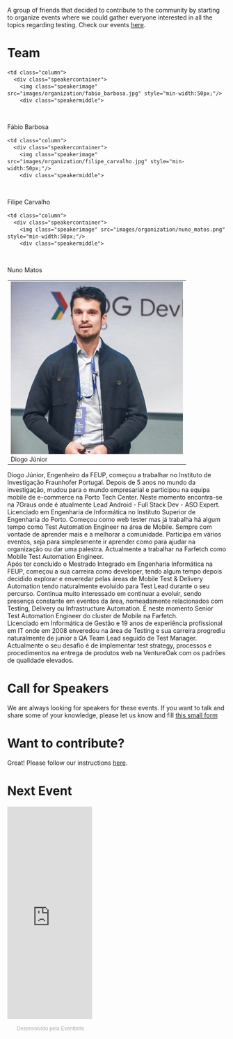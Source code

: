 A group of friends that decided to contribute to the community by starting to organize events where we could gather everyone interested in all the topics regarding testing. 
Check our events <a href="https://portotestersmeetup.eventbrite.com" target="_blank">here</a>.

# Team

<table width="100%" height="100%" style="border: 1px solid transparent">

  <tr>
    <td class="column">
      <div class="speakercontainer">
        <img class="speakerimage" src="images/organization/diogo_junior.jpg" style="min-width:50px;"
        />
        <div class="speakermiddle">
          <div class="speakertext" onclick="on('dj')">Diogo Júnior</div>
        </div>
      </div>
    </td>

    <td class="column">
      <div class="speakercontainer">
        <img class="speakerimage" src="images/organization/fabio_barbosa.jpg" style="min-width:50px;"/>
        <div class="speakermiddle">
          <div class="speakertext" onclick="on('fb')">Fábio Barbosa</div>
        </div>
      </div>
    </td>
    
    <td class="column">
      <div class="speakercontainer">
        <img class="speakerimage" src="images/organization/filipe_carvalho.jpg" style="min-width:50px;"/>
        <div class="speakermiddle">
          <div class="speakertext" onclick="on('fc')">Filipe Carvalho</div>
        </div>
      </div>
    </td>
    
    <td class="column">
      <div class="speakercontainer">
        <img class="speakerimage" src="images/organization/nuno_matos.png" style="min-width:50px;"/>
        <div class="speakermiddle">
          <div class="speakertext" onclick="on('nm')">Nuno Matos</div>
        </div>
      </div>
    </td>
  </tr>
  
</table>

<div id="dj" class="overlay" onclick="off('dj')">
  <div id="text">Diogo Júnior, Engenheiro da FEUP, começou a trabalhar no Instituto de Investigação Fraunhofer Portugal. Depois de 5 anos no mundo da investigação, mudou para o mundo empresarial e participou na equipa mobile de e-commerce na Porto Tech Center. Neste momento encontra-se na 7Graus onde é atualmente Lead Android - Full Stack Dev - ASO Expert.</div>
</div>

<div id="fb" class="overlay" onclick="off('fb')">
  <div id="text">Licenciado em Engenharia de Informática no Instituto Superior de Engenharia do Porto. Começou como web tester mas já trabalha há algum tempo como Test Automation Engineer na área de Mobile. Sempre com vontade de aprender mais e a melhorar a comunidade. Participa em vários eventos, seja para simplesmente ir aprender como para ajudar na organização ou dar uma palestra. Actualmente a trabalhar na Farfetch como Mobile Test Automation Engineer.</div>
</div>

<div id="fc" class="overlay" onclick="off('fc')">
  <div id="text">Após ter concluído o Mestrado Integrado em Engenharia Informática na FEUP, começou a sua carreira como developer, tendo algum tempo depois decidido explorar e enveredar pelas áreas de Mobile Test & Delivery Automation tendo naturalmente evoluído para Test Lead durante o seu percurso. Continua muito interessado em continuar a evoluir, sendo presença constante em eventos da área, nomeadamente relacionados com Testing, Delivery ou Infrastructure Automation. É neste momento Senior Test Automation Engineer do cluster de Mobile na Farfetch.</div>
</div>

<div id="nm" class="overlay" onclick="off('nm')">
  <div id="text">Licenciado em Informática de Gestão e 19 anos de experiência profissional em IT onde em 2008 enveredou na área de Testing e sua carreira progrediu naturalmente de junior a QA Team Lead seguido de Test Manager. Actualmente o seu desafio é de implementar test strategy, processos e procedimentos na entrega de produtos web na VentureOak com os padrões de qualidade elevados.</div>
</div>

# Call for Speakers

We are always looking for speakers for these events. If you want to talk and share some of your knowledge, please let us know and fill <a href="/PTM_PAGE/pages/CFS">this small form</a>

# Want to contribute?

Great! Please follow our instructions <a href="https://github.com/portotestersmeetup/PTM_PAGE" target="_blank">here</a>.

# Next Event
<div style="width:195px; text-align:center;" ><iframe  src="https://www.eventbrite.pt/calendar-widget?eid=37305787615" frameborder="0" height="487" width="195" marginheight="0" marginwidth="0" scrolling="no" allowtransparency="true"></iframe><div style="font-family:Helvetica, Arial; font-size:12px; padding:10px 0 5px; margin:2px; width:195px; text-align:center;" ><a class="powered-by-eb" style="color: #ADB0B6; text-decoration: none;" target="_blank" href="http://www.eventbrite.pt/">Desenvolvido pela Eventbrite</a></div></div>

<script>
function on(panel) {
    document.getElementById(panel).style.display = "block";
}

function off(panel) {
    document.getElementById(panel).style.display = "none";
}
</script>
